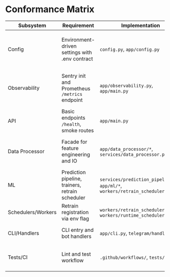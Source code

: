# Conformance Matrix

| Subsystem | Requirement | Implementation | Status | Comment |
| --- | --- | --- | --- | --- |
| Config | Environment-driven settings with .env contract | `config.py`, `app/config.py` | Partial | Two separate settings modules; `.env.example` missing many vars |
| Observability | Sentry init and Prometheus `/metrics` endpoint | `app/observability.py`, `app/main.py` | Partial | Metrics route exists; Sentry optional; duplicate `observability.py` at root |
| API | Basic endpoints `/health`, smoke routes | `app/main.py` | OK | Endpoints implemented |
| Data Processor | Facade for feature engineering and IO | `app/data_processor/*`, `services/data_processor.py` | Partial | Modules exist but invalid header comments break syntax |
| ML | Prediction pipeline, trainers, retrain scheduler | `services/prediction_pipeline.py`, `app/ml/*`, `workers/retrain_scheduler.py` | Partial | Pipelines present but training modules contain TODOs and syntax issues |
| Schedulers/Workers | Retrain registration via env flag | `workers/retrain_scheduler.py`, `workers/runtime_scheduler.py` | OK | Feature flag works in smoke tests |
| CLI/Handlers | CLI entry and bot handlers | `app/cli.py`, `telegram/handlers/*` | Partial | Handlers contain TODO placeholders |
| Tests/CI | Lint and test workflow | `.github/workflows/`, `tests/` | Partial | CI present but tests require external API token and numpy |
